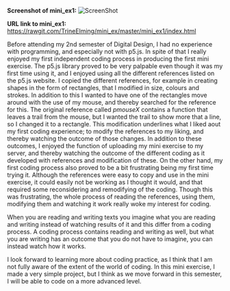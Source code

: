 **Screenshot of mini_ex1:**
![ScreenShot](https://github.com/TrineElming/mini_ex/blob/master/mini_ex1/mini_ex1.jpg?raw=true)



**URL link to mini_ex1:**
https://rawgit.com/TrineElming/mini_ex/master/mini_ex1/index.html


Before attending my 2nd semester of Digital Design, I had no experience with programming, and especially not with p5.js. In spite of that I really enjoyed my first independent coding process in producing the first mini exercise. The p5.js library proved to be very palpable even though it was my first time using it, and I enjoyed using all the different references listed on the p5.js website. I copied the different references, for example in creating shapes in the form of rectangles, that I modified in size, colours and strokes. In addition to this I wanted to have one of the rectangles move around with the use of my mouse, and thereby searched for the reference for this. The original reference called *pmouseX* contains a function that leaves a trail from the mouse, but I wanted the trail to show more that a line, so I changed it to a rectangle.
This modification underlines what I liked aout my first coding experience; to modify the references to my liking, and thereby watching the outcome of those changes. In addition to these outcomes, I enjoyed the function of uploading my mini exercise to my server, and thereby watching the outcome of the different coding as it developed with references and modification of these.
On the other hand, my first coding process also proved to be a bit frustrating being my first time trying it. Although the references were easy to copy and use in the mini exercise, it could easily not be working as I thought it would, and that required some reconsidering and remodifying of the coding. Though this was frustrating, the whole process of reading the references, using them, modifying them and watching it work really woke my interest for coding.

When you are reading and writing texts you imagine what you are reading and writing instead of watching results of it and this differ from a coding process. A coding process contains reading and writing as well, but what you are writing has an outcome that you do not have to imagine, you can instead watch how it works.

I look forward to learning more about coding practice, as I think that I am not fully aware of the extent of the world of coding. In this mini exercise, I made a very simple project, but I think as we move forward in this semester, I will be able to code on a more advanced level. 
